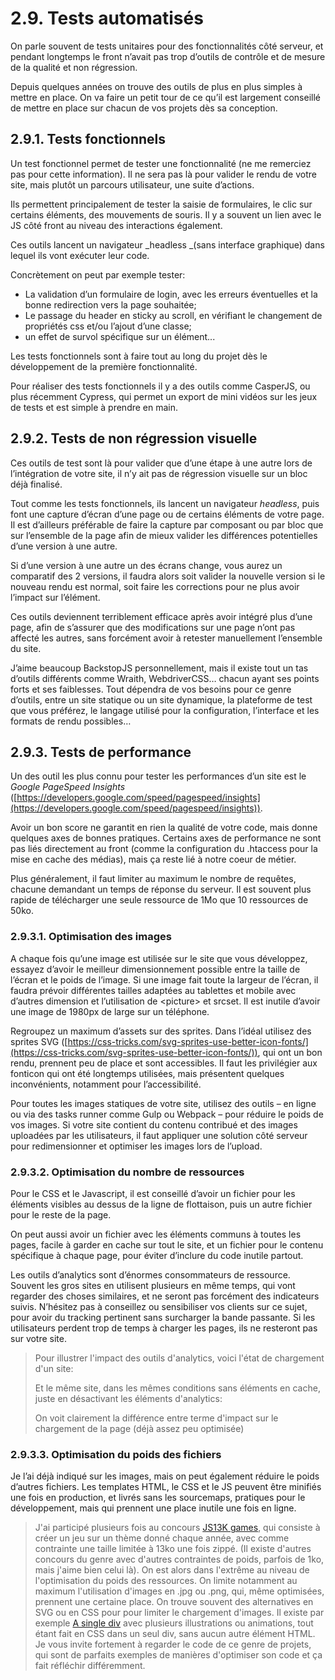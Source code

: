 # 2.9. Tests automatisés

On parle souvent de tests unitaires pour des fonctionnalités côté serveur, et pendant longtemps le front n’avait pas trop d’outils de contrôle et de mesure de la qualité et non régression.

Depuis quelques années on trouve des outils de plus en plus simples à mettre en place. On va faire un petit tour de ce qu’il est largement conseillé de mettre en place sur chacun de vos projets dès sa conception.

## 2.9.1. Tests fonctionnels

Un test fonctionnel permet de tester une fonctionnalité (ne me remerciez pas pour cette information). Il ne sera pas là pour valider le rendu de votre site, mais plutôt un parcours utilisateur, une suite d’actions.

Ils permettent principalement de tester la saisie de formulaires, le clic sur certains éléments, des mouvements de souris. Il y a souvent un lien avec le JS côté front au niveau des interactions également.

Ces outils lancent un navigateur _headless _(sans interface graphique) dans lequel ils vont exécuter leur code.

Concrètement on peut par exemple tester:

- La validation d’un formulaire de login, avec les erreurs éventuelles et la bonne redirection vers la page souhaitée;
- Le passage du header en sticky au scroll, en vérifiant le changement de propriétés css et/ou l’ajout d’une classe;
- un effet de survol spécifique sur un élément...

Les tests fonctionnels sont à faire tout au long du projet dès le développement de la première fonctionnalité.

Pour réaliser des tests fonctionnels il y a des outils comme CasperJS, ou plus récemment Cypress, qui permet un export de mini vidéos sur les jeux de tests et est simple à prendre en main.

## 2.9.2. Tests de non régression visuelle

Ces outils de test sont là pour valider que d’une étape à une autre lors de l’intégration de votre site, il n’y ait pas de régression visuelle sur un bloc déjà finalisé.

Tout comme les tests fonctionnels, ils lancent un navigateur _headless_, puis font une capture d’écran d’une page ou de certains éléments de votre page. Il est d’ailleurs préférable de faire la capture par composant ou par bloc que sur l’ensemble de la page afin de mieux valider les différences potentielles d’une version à une autre.

Si d’une version à une autre un des écrans change, vous aurez un comparatif des 2 versions, il faudra alors soit valider la nouvelle version si le nouveau rendu est normal, soit faire les corrections pour ne plus avoir l’impact sur l’élément.

Ces outils deviennent terriblement efficace après avoir intégré plus d’une page, afin de s’assurer que des modifications sur une page n’ont pas affecté les autres, sans forcément avoir à retester manuellement l’ensemble du site.

J’aime beaucoup BackstopJS personnellement, mais il existe tout un tas d’outils différents comme Wraith, WebdriverCSS… chacun ayant ses points forts et ses faiblesses. Tout dépendra de vos besoins pour ce genre d’outils, entre un site statique ou un site dynamique, la plateforme de test que vous préférez, le langage utilisé pour la configuration, l’interface et les formats de rendu possibles…

## 2.9.3. Tests de performance

Un des outil les plus connu pour tester les performances d’un site est le _Google PageSpeed Insights_ ([https://developers.google.com/speed/pagespeed/insights](https://developers.google.com/speed/pagespeed/insights)).

Avoir un bon score ne garantit en rien la qualité de votre code, mais donne quelques axes de bonnes pratiques. Certains axes de performance ne sont pas liés directement au front (comme la configuration du .htaccess pour la mise en cache des médias), mais ça reste lié à notre coeur de métier.

Plus généralement, il faut limiter au maximum le nombre de requêtes, chacune demandant un temps de réponse du serveur. Il est souvent plus rapide de télécharger une seule ressource de 1Mo que 10 ressources de 50ko.

### 2.9.3.1. Optimisation des images

A chaque fois qu’une image est utilisée sur le site que vous développez, essayez d’avoir le meilleur dimensionnement possible entre la taille de l’écran et le poids de l’image. Si une image fait toute la largeur de l’écran, il faudra prévoir différentes tailles adaptées au tablettes et mobile avec d’autres dimension et l’utilisation de &lt;picture&gt; et srcset. Il est inutile d’avoir une image de 1980px de large sur un téléphone.

Regroupez un maximum d’assets sur des sprites. Dans l’idéal utilisez des sprites SVG ([https://css-tricks.com/svg-sprites-use-better-icon-fonts/](https://css-tricks.com/svg-sprites-use-better-icon-fonts/)), qui ont un bon rendu, prennent peu de place et sont accessibles. Il faut les privilégier aux fonticon qui ont été longtemps utilisées, mais présentent quelques inconvénients, notamment pour l’accessibilité.

Pour toutes les images statiques de votre site, utilisez des outils – en ligne ou via des tasks runner comme Gulp ou Webpack – pour réduire le poids de vos images. Si votre site contient du contenu contribué et des images uploadées par les utilisateurs, il faut appliquer une solution côté serveur pour redimensionner et optimiser les images lors de l’upload.

### 2.9.3.2. Optimisation du nombre de ressources

Pour le CSS et le Javascript, il est conseillé d’avoir un fichier pour les éléments visibles au dessus de la ligne de flottaison, puis un autre fichier pour le reste de la page.

On peut aussi avoir un fichier avec les éléments communs à toutes les pages, facile à garder en cache sur tout le site, et un fichier pour le contenu spécifique à chaque page, pour éviter d’inclure du code inutile partout.

Les outils d’analytics sont d’énormes consommateurs de ressource. Souvent les gros sites en utilisent plusieurs en même temps, qui vont regarder des choses similaires, et ne seront pas forcément des indicateurs suivis. N’hésitez pas à conseillez ou sensibiliser vos clients sur ce sujet, pour avoir du tracking pertinent sans surcharger la bande passante. Si les utilisateurs perdent trop de temps à charger les pages, ils ne resteront pas sur votre site.

> Pour illustrer l'impact des outils d'analytics, voici l'état de chargement d'un site:
>
> Et le même site, dans les mêmes conditions sans éléments en cache, juste en désactivant les éléments d'analytics:
>
> On voit clairement la différence entre terme d'impact sur le chargement de la page (déjà assez peu optimisée)

### 2.9.3.3. Optimisation du poids des fichiers

Je l’ai déjà indiqué sur les images, mais on peut également réduire le poids d’autres fichiers. Les templates HTML, le CSS et le JS peuvent être minifiés une fois en production, et livrés sans les sourcemaps, pratiques pour le développement, mais qui prennent une place inutile une fois en ligne.

> J'ai participé plusieurs fois au concours [JS13K games](https://js13kgames.com/), qui consiste à créer un jeu sur un thème donné chaque année, avec comme contrainte une taille limitée à 13ko une fois zippé. (Il existe d'autres concours du genre avec d'autres contraintes de poids, parfois de 1ko, mais j'aime bien celui là).
> On est alors dans l'extrême au niveau de l'optimisation du poids des ressources. On limite notamment au maximum l'utilisation d'images en .jpg ou .png, qui, même optimisées, prennent une certaine place.
> On trouve souvent des alternatives en SVG ou en CSS pour pour limiter le chargement d'images. Il existe par exemple [A single div](https://a.singlediv.com/) avec plusieurs illustrations ou animations, tout étant fait en CSS dans un seul div, sans aucun autre élément HTML.
> Je vous invite fortement à regarder le code de ce genre de projets, qui sont de parfaits exemples de manières d'optimiser son code et ça fait réfléchir différemment.
